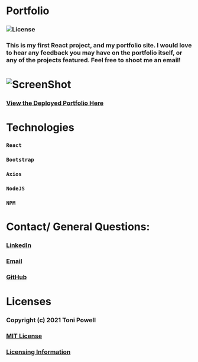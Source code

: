 # Portfolio 
### ![License](https://img.shields.io/badge/License-MIT-brightgreen.svg)
### This is my first React project, and my portfolio site. I would love to hear any feedback you may have on the portfolio itself, or any of the projects featured. Feel free to shoot me an email! 
# ![ScreenShot](https://user-images.githubusercontent.com/72999798/115029178-b771c600-9e93-11eb-83e2-f031fcdf840b.png)
### [View the Deployed Portfolio Here](https://tonipow3ll.github.io/)



# Technologies
### `React`  
### `Bootstrap`  
### `Axios`  
### `NodeJS`  
### `NPM`  

# Contact/ General Questions:
### [LinkedIn](https://www.linkedin.com/in/tonipowell13/)
### [Email](tonipow3ll@gmail.com)
### [GitHub](tonipow3ll.github.io)

# Licenses
### Copyright (c) 2021 Toni Powell
### [MIT License](https://opensource.org/licenses/MIT)
### [Licensing Information](https://opensource.org/licenses/MIT)

